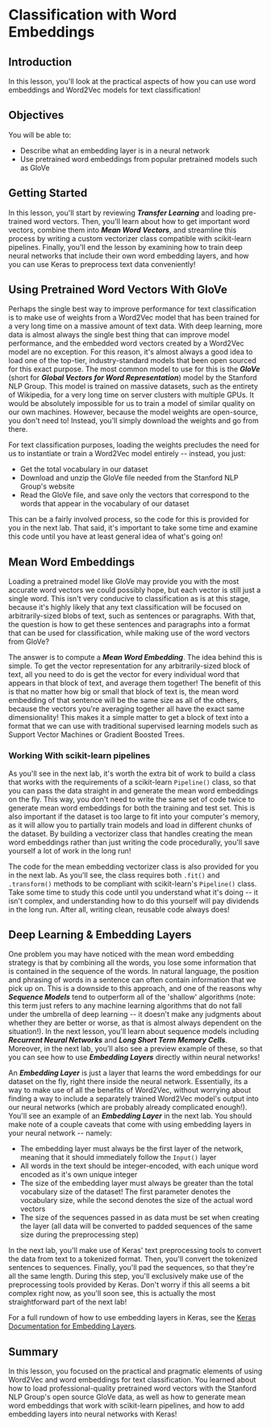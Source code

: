 
# Classification with Word Embeddings

## Introduction

In this lesson, you'll look at the practical aspects of how you can use word embeddings and Word2Vec models for text classification!


## Objectives

You will be able to:

- Describe what an embedding layer is in a neural network 
- Use pretrained word embeddings from popular pretrained models such as GloVe 


## Getting Started

In this lesson, you'll start by reviewing **_Transfer Learning_** and loading pre-trained word vectors. Then, you'll learn about how to get important word vectors, combine them into **_Mean Word Vectors_**, and streamline this process by writing a custom vectorizer class compatible with scikit-learn pipelines. Finally, you'll end the lesson by examining how to train deep neural networks that include their own word embedding layers, and how you can use Keras to preprocess text data conveniently!


## Using Pretrained Word Vectors With GloVe

Perhaps the single best way to improve performance for text classification is to make use of weights from a Word2Vec model that has been trained for a very long time on a massive amount of text data. With deep learning, more data is almost always the single best thing that can improve model performance, and the embedded word vectors created by a Word2Vec model are no exception. For this reason, it's almost always a good idea to load one of the top-tier, industry-standard models that been open sourced for this exact purpose. The most common model to use for this is the **_GloVe_** (short for **_Global Vectors for Word Representation_**) model by the Stanford NLP Group. This model is trained on massive datasets, such as the entirety of Wikipedia, for a very long time on server clusters with multiple GPUs. It would be absolutely impossible for us to train a model of similar quality on our own machines. However, because the model weights are open-source, you don't need to! Instead, you'll simply download the weights and go from there. 

For text classification purposes, loading the weights precludes the need for us to instantiate or train a Word2Vec model entirely -- instead, you just:

* Get the total vocabulary in our dataset
* Download and unzip the GloVe file needed from the Stanford NLP Group's website
* Read the GloVe file, and save only the vectors that correspond to the words that appear in the vocabulary of our dataset 

This can be a fairly involved process, so the code for this is provided for you in the next lab. That said, it's important to take some time and examine this code until you have at least general idea of what's going on!


## Mean Word Embeddings

Loading a pretrained model like GloVe may provide you with the most accurate word vectors we could possibly hope, but each vector is still just a single word. This isn't very conducive to classification as is at this stage, because it's highly likely that any text classification will be focused on arbitrarily-sized blobs of text, such as sentences or paragraphs. With that, the question is how to get these sentences and paragraphs into a format that can be used for classification, while making use of the word vectors from GloVe?

The answer is to compute a **_Mean Word Embedding_**. The idea behind this is simple. To get the vector representation for any arbitrarily-sized block of text, all you need to do is get the vector for every individual word that appears in that block of text, and average them together! The benefit of this is that no matter how big or small that block of text is, the mean word embedding of that sentence will be the same size as all of the others, because the vectors you're averaging together all have the exact same dimensionality! This makes it a simple matter to get a block of text into a format that we can use with traditional supervised learning models such as Support Vector Machines or Gradient Boosted Trees. 


### Working With scikit-learn pipelines

As you'll see in the next lab, it's worth the extra bit of work to build a class that works with the requirements of a scikit-learn `Pipeline()` class, so that you can pass the data straight in and generate the mean word embeddings on the fly. This way, you don't need to write the same set of code twice to generate mean word embeddings for both the training and test set. This is also important if the dataset is too large to fit into your computer's memory, as it will allow you to partially train models and load in different chunks of the dataset. By building a vectorizer class that handles creating the mean word embeddings rather than just writing the code procedurally, you'll save yourself a lot of work in the long run!

The code for the mean embedding vectorizer class is also provided for you in the next lab. As you'll see, the class requires both `.fit()` and `.transform()` methods to be compliant with scikit-learn's `Pipeline()` class. Take some time to study this code until you understand what it's doing -- it isn't complex, and understanding how to do this yourself will pay dividends in the long run. After all, writing clean, reusable code always does!


## Deep Learning & Embedding Layers

One problem you may have noticed with the mean word embedding strategy is that by combining all the words, you lose some information that is contained in the sequence of the words. In natural language, the position and phrasing of words in a sentence can often contain information that we pick up on. This is a downside to this approach, and one of the reasons why **_Sequence Models_** tend to outperform all of the 'shallow' algorithms (note: this term just refers to any machine learning algorithms that do not fall under the umbrella of deep learning -- it doesn't make any judgments about whether they are better or worse, as that is almost always dependent on the situation!). In the next lesson, you'll learn about sequence models including **_Recurrent Neural Networks_** and **_Long Short Term Memory Cells_**. Moreover, in the next lab, you'll also see a preview example of these, so that you can see how to use **_Embedding Layers_** directly within neural networks!

An **_Embedding Layer_** is just a layer that learns the word embeddings for our dataset on the fly, right there inside the neural network. Essentially, its a way to make use of all the benefits of Word2Vec, without worrying about finding a way to include a separately trained Word2Vec model's output into our neural networks (which are probably already complicated enough!). You'll see an example of an **_Embedding Layer_** in the next lab. You should make note of a couple caveats that come with using embedding layers in your neural network -- namely:

* The embedding layer must always be the first layer of the network, meaning that it should immediately follow the `Input()` layer 
* All words in the text should be integer-encoded, with each unique word encoded as it's own unique integer  
* The size of the embedding layer must always be greater than the total vocabulary size of the dataset! The first parameter denotes the vocabulary size, while the second denotes the size of the actual word vectors
* The size of the sequences passed in as data must be set when creating the layer (all data will be converted to padded sequences of the same size during the preprocessing step)  

In the next lab, you'll make use of Keras' text preprocessing tools to convert the data from text to a tokenized format. Then, you'll convert the tokenized sentences to sequences. Finally, you'll pad the sequences, so that they're all the same length. During this step, you'll exclusively make use of the preprocessing tools provided by Keras. Don't worry if this all seems a bit complex right now, as you'll soon see, this is actually the most straightforward part of the next lab!

For a full rundown of how to use embedding layers in Keras, see the [Keras Documentation for Embedding Layers](https://keras.io/layers/embeddings/).



## Summary

In this lesson, you focused on the practical and pragmatic elements of using Word2Vec and word embeddings for text classification. You learned about how to load professional-quality pretrained word vectors with the Stanford NLP Group's open source GloVe data, as well as how to generate mean word embeddings that work with scikit-learn pipelines, and how to add embedding layers into neural networks with Keras!
